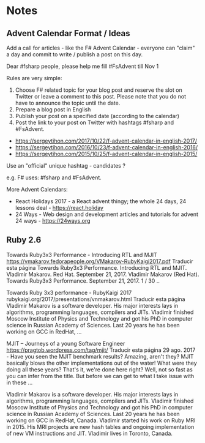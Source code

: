 # Notes


## Advent Calendar Format / Ideas

Add a call for articles - like the F# Advent Calendar -  everyone can "claim" a day and commit to write / publish a post on this
day.

Dear #fsharp people, please help me fill #FsAdvent till Nov 1 


Rules are very simple:

1. Choose F# related topic for your blog post and reserve the slot on Twitter or leave a comment to this post. Please note that you do not have to announce the topic until the date.
2. Prepare a blog post in English
3. Publish your post on a specified date (according to the calendar)
4. Post the link to your post on Twitter with hashtags #fsharp and #FsAdvent.

- https://sergeytihon.com/2017/10/22/f-advent-calendar-in-english-2017/
- https://sergeytihon.com/2016/10/23/f-advent-calendar-in-english-2016/
- https://sergeytihon.com/2015/10/25/f-advent-calendar-in-english-2015/




Use an "official" unique hashtag - candidates ?

e.g. F# uses:  #fsharp and #FsAdvent.


More Advent Calendars:

- React Holidays 2017 - a React advent thingy; the whole 24 days, 24 lessons deal - https://react.holiday
- 24 Ways - Web design and development articles and tutorials for advent 24 ways - https://24ways.org



## Ruby 2.6

Towards Ruby3x3 Performance - Introducing RTL and MJIT
https://vmakarov.fedorapeople.org/VMakarov-RubyKaigi2017.pdf
Traducir esta página
Towards Ruby3x3 Performance. Introducing RTL and MJIT. Vladimir Makarov. Red Hat. September 21, 2017. Vladimir Makarov (Red Hat). Towards Ruby3x3 Performance. September 21, 2017. 1 / 30 ..

Towards Ruby 3x3 performance - RubyKaigi 2017
rubykaigi.org/2017/presentations/vnmakarov.html
Traducir esta página
Vladimir Makarov is a software developer. His major interests lays in algorithms, programming languages, compilers and JITs. Vladimir finished Moscow Institute of Physics and Technology and got his PhD in computer science in Russian Academy of Sciences. Last 20 years he has been working on GCC in RedHat, ...


MJIT – Journeys of a young Software Engineer
https://pragtob.wordpress.com/tag/mjit/
Traducir esta página
29 ago. 2017 - Have you seen the MJIT benchmark results? Amazing, aren't they? MJIT basically blows the other implementations out of the water! What were they doing all these years? That's it, we're done here right? Well, not so fast as you can infer from the title. But before we can get to what I take issue with in these ...


Vladimir Makarov is a software developer. His major interests lays in algorithms, programming languages, compilers and JITs. Vladimir finished Moscow Institute of Physics and Technology and got his PhD in computer science in Russian Academy of Sciences. Last 20 years he has been working on GCC in RedHat, Canada. Vladimir started his work on Ruby MRI in 2015. His MRI projects are new hash tables and ongoing implementation of new VM instructions and JIT. Vladimir lives in Toronto, Canada.

